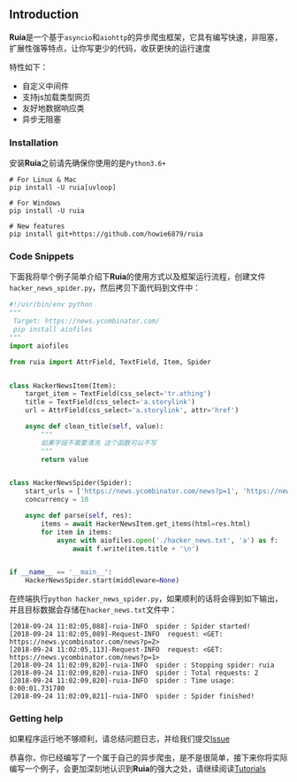 ## Introduction

**Ruia**是一个基于`asyncio`和`aiohttp`的异步爬虫框架，它具有编写快速，非阻塞，扩展性强等特点，让你写更少的代码，收获更快的运行速度

特性如下：
- 自定义中间件
- 支持js加载类型网页
- 友好地数据响应类
- 异步无阻塞

### Installation

安装**Ruia**之前请先确保你使用的是`Python3.6+`

``` shell
# For Linux & Mac
pip install -U ruia[uvloop]

# For Windows
pip install -U ruia

# New features
pip install git+https://github.com/howie6879/ruia
```

### Code Snippets

下面我将举个例子简单介绍下**Ruia**的使用方式以及框架运行流程，创建文件`hacker_news_spider.py`，然后拷贝下面代码到文件中：

```python
#!/usr/bin/env python
"""
 Target: https://news.ycombinator.com/
 pip install aiofiles
"""
import aiofiles

from ruia import AttrField, TextField, Item, Spider


class HackerNewsItem(Item):
    target_item = TextField(css_select='tr.athing')
    title = TextField(css_select='a.storylink')
    url = AttrField(css_select='a.storylink', attr='href')

    async def clean_title(self, value):
        """
        如果字段不需要清洗 这个函数可以不写
        """
        return value


class HackerNewsSpider(Spider):
    start_urls = ['https://news.ycombinator.com/news?p=1', 'https://news.ycombinator.com/news?p=2']
    concurrency = 10

    async def parse(self, res):
        items = await HackerNewsItem.get_items(html=res.html)
        for item in items:
            async with aiofiles.open('./hacker_news.txt', 'a') as f:
                await f.write(item.title + '\n')


if __name__ == '__main__':
    HackerNewsSpider.start(middleware=None)
```

在终端执行`python hacker_news_spider.py`，如果顺利的话将会得到如下输出，并且目标数据会存储在`hacker_news.txt`文件中：

```shell
[2018-09-24 11:02:05,088]-ruia-INFO  spider : Spider started!
[2018-09-24 11:02:05,089]-Request-INFO  request: <GET: https://news.ycombinator.com/news?p=2>
[2018-09-24 11:02:05,113]-Request-INFO  request: <GET: https://news.ycombinator.com/news?p=1>
[2018-09-24 11:02:09,820]-ruia-INFO  spider : Stopping spider: ruia
[2018-09-24 11:02:09,820]-ruia-INFO  spider : Total requests: 2
[2018-09-24 11:02:09,820]-ruia-INFO  spider : Time usage: 0:00:01.731780
[2018-09-24 11:02:09,821]-ruia-INFO  spider : Spider finished!
```

### Getting help

如果程序运行地不够顺利，请总结问题日志，并给我们提交[Issue](https://github.com/howie6879/ruia/issues)

恭喜你，你已经编写了一个属于自己的异步爬虫，是不是很简单，接下来你将实际编写一个例子，会更加深刻地认识到**Ruia**的强大之处，请继续阅读[Tutorials](./tutorials.md)